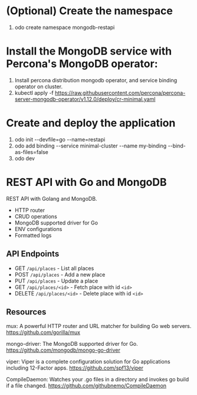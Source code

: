 # (Optional) Create the namespace
1. odo create namespace mongodb-restapi

# Install the MongoDB service with Percona's MongoDB operator:
1. Install percona distribution mongodb operator, and service binding operator on cluster.
2. kubectl apply -f https://raw.githubusercontent.com/percona/percona-server-mongodb-operator/v1.12.0/deploy/cr-minimal.yaml

# Create and deploy the application
1. odo init --devfile=go --name=restapi
2. odo add binding --service minimal-cluster --name my-binding --bind-as-files=false
3. odo dev

# REST API with Go and MongoDB
REST API with Golang and MongoDB.
* HTTP router
* CRUD operations
* MongoDB supported driver for Go 
* ENV configurations
* Formatted logs

## API Endpoints
- GET `/api/places` - List all places
- POST `/api/places` - Add a new place
- PUT `/api/places` - Update a place
- GET `/api/places/<id>` - Fetch place with id `<id>`
- DELETE `/api/places/<id>` - Delete place with id `<id>`


## Resources
mux: A powerful HTTP router and URL matcher for building Go web servers. https://github.com/gorilla/mux

mongo-driver: The MongoDB supported driver for Go. https://github.com/mongodb/mongo-go-driver

viper: Viper is a complete configuration solution for Go applications including 12-Factor apps. https://github.com/spf13/viper

CompileDaemon: Watches your .go files in a directory and invokes go build if a file changed. https://github.com/githubnemo/CompileDaemon

